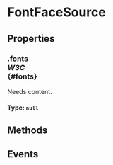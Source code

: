 # FontFaceSource

## Properties

### .fonts <div class="specs"><i>W3C</i></div> {#fonts}

Needs content.

#### **Type**: `null`

## Methods

## Events

